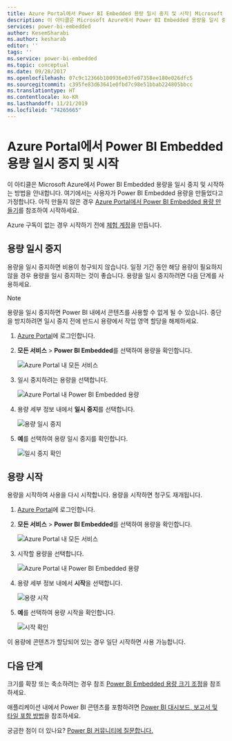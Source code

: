 ```yaml
---
title: Azure Portal에서 Power BI Embedded 용량 일시 중지 및 시작| Microsoft Docs
description: 이 아티클은 Microsoft Azure에서 Power BI Embedded 용량을 일시 중지 및 시작하는 방법을 안내합니다.
services: power-bi-embedded
author: KesemSharabi
ms.author: kesharab
editor: ''
tags: ''
ms.service: power-bi-embedded
ms.topic: conceptual
ms.date: 09/28/2017
ms.openlocfilehash: 07c9c12366b100936e03fe07358ee180e026dfc5
ms.sourcegitcommit: c395fe83d63641e0fbd7c98e51bbab224805bbcc
ms.translationtype: HT
ms.contentlocale: ko-KR
ms.lasthandoff: 11/21/2019
ms.locfileid: "74265665"
---
```

# <a name="pause-and-start-your-power-bi-embedded-capacity-in-the-azure-portal"></a>Azure Portal에서 Power BI Embedded 용량 일시 중지 및 시작

이 아티클은 Microsoft Azure에서 Power BI Embedded 용량을 일시 중지 및 시작하는 방법을 안내합니다. 여기에서는 사용자가 Power BI Embedded 용량을 만들었다고 가정합니다. 아직 만들지 않은 경우 [Azure Portal에서 Power BI Embedded 용량 만들기](azure-pbie-create-capacity.md)를 참조하여 시작하세요.

Azure 구독이 없는 경우 시작하기 전에 [체험 계정](https://azure.microsoft.com/free/)을 만듭니다.

## <a name="pause-your-capacity"></a>용량 일시 중지

용량을 일시 중지하면 비용이 청구되지 않습니다. 일정 기간 동안 해당 용량이 필요하지 않을 경우 용량을 일시 중지하는 것이 좋습니다. 용량을 일시 중지하려면 다음 단계를 사용하세요.

> [!NOTE]
> 용량을 일시 중지하면 Power BI 내에서 콘텐츠를 사용할 수 없게 될 수 있습니다. 중단을 방지하려면 일시 중지 전에 반드시 용량에서 작업 영역 할당을 해제하세요.

1. [Azure Portal](https://portal.azure.com/)에 로그인합니다.

2. **모든 서비스** > **Power BI Embedded**를 선택하여 용량을 확인합니다.

    ![Azure Portal 내 모든 서비스](media/azure-pbie-pause-start/azure-portal-more-services.png)

3. 일시 중지하려는 용량을 선택합니다.

    ![Azure Portal 내 Power BI Embedded 용량](media/azure-pbie-pause-start/azure-portal-capacity-list.png)

4. 용량 세부 정보 내에서 **일시 중지**를 선택합니다.

    ![용량 일시 중지](media/azure-pbie-pause-start/azure-portal-pause-capacity.png)

5. **예**를 선택하여 용량 일시 중지를 확인합니다.

    ![일시 중지 확인](media/azure-pbie-pause-start/azure-portal-confirm-pause.png)

## <a name="start-your-capacity"></a>용량 시작

용량을 시작하여 사용을 다시 시작합니다. 용량을 시작하면 청구도 재개됩니다.

1. [Azure Portal](https://portal.azure.com/)에 로그인합니다.

2. **모든 서비스** > **Power BI Embedded**를 선택하여 용량을 확인합니다.

    ![Azure Portal 내 모든 서비스](media/azure-pbie-pause-start/azure-portal-more-services.png)

3. 시작할 용량을 선택합니다.

    ![Azure Portal 내 Power BI Embedded 용량](media/azure-pbie-pause-start/azure-portal-capacity-list.png)

4. 용량 세부 정보 내에서 **시작**을 선택합니다.

    ![용량 시작](media/azure-pbie-pause-start/azure-portal-start-capacity.png)

5. **예**를 선택하여 용량 시작을 확인합니다.

    ![시작 확인](media/azure-pbie-pause-start/azure-portal-confirm-start.png)

이 용량에 콘텐츠가 할당되어 있는 경우 일단 시작하면 사용 가능합니다.

## <a name="next-steps"></a>다음 단계

크기를 확장 또는 축소하려는 경우 참조 [Power BI Embedded 용량 크기 조정](azure-pbie-scale-capacity.md)을 참조하세요.

애플리케이션 내에서 Power BI 콘텐츠를 포함하려면 [Power BI 대시보드, 보고서 및 타일 포함 방법](https://powerbi.microsoft.com/documentation/powerbi-developer-embedding-content/)을 참조하세요.

궁금한 점이 더 있나요? [Power BI 커뮤니티에 질문합니다.](https://community.powerbi.com/)